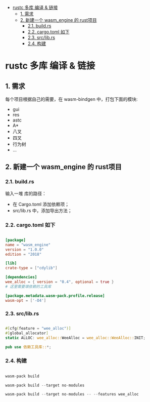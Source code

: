 - [rustc 多库 编译 & 链接](#rustc-多库-编译--链接)
  - [1. 需求](#1-需求)
  - [2. 新建一个 wasm_engine 的 rust项目](#2-新建一个-wasm_engine-的-rust项目)
    - [2.1. build.rs](#21-buildrs)
    - [2.2. cargo.toml 如下](#22-cargotoml-如下)
    - [2.3. src/lib.rs](#23-srclibrs)
    - [2.4. 构建](#24-构建)

# rustc 多库 编译 & 链接

## 1. 需求

每个项目根据自己的需要，在 wasm-bindgen 中，打包下面的模块:

+ gui
+ res
+ astc
+ A*
+ 八叉
+ 四叉
+ 行为树
+ ...

## 2. 新建一个 wasm_engine 的 rust项目

### 2.1. build.rs

输入一堆 库的路径：

+ 在 Cargo.toml 添加依赖项；
+ src/lib.rs 中，添加导出方法；

### 2.2. cargo.toml 如下

``` toml

[package]
name = "wasm_engine"
version = "1.0.0"
edition = "2018"

[lib]
crate-type = ["cdylib"]

[dependencies]
wee_alloc = { version = "0.4", optional = true }
# 这里需要填依赖的工具库

[package.metadata.wasm-pack.profile.release]
wasm-opt = ['-O4']

```

### 2.3. src/lib.rs

``` rs

#[cfg(feature = "wee_alloc")]
#[global_allocator]
static ALLOC: wee_alloc::WeeAlloc = wee_alloc::WeeAlloc::INIT;

pub use 依赖工具库::*;

```

### 2.4. 构建

``` rs

wasm-pack build

wasm-pack build --target no-modules

wasm-pack build --target no-modules -- --features wee_alloc

```